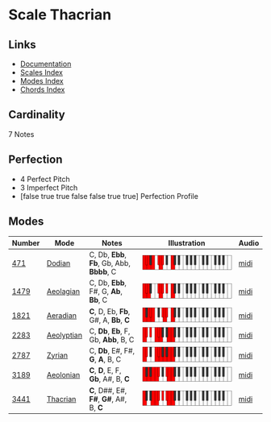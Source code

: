 # Scale Thacrian

## Links

- [Documentation](index.md)
- [Scales Index](Scales.md)
- [Modes Index](Modes.md)
- [Chords Index](Chords.md)

## Cardinality

7 Notes

## Perfection

- 4 Perfect Pitch
- 3 Imperfect Pitch
- [false true true false false true true] Perfection Profile

## Modes

| Number | Mode | Notes | Illustration | Audio |
|--------|------|-------|--------------|-------|
| [471](https://ianring.com/musictheory/scales/471) | [Dodian](ModeDodian.md) | C, Db, **Ebb**, **Fb**, Gb, Abb, **Bbbb**, C | ![CNaturalDodian](ModeCNaturalDodian.png) | [midi](https://github.com/edipermadi/music/blob/main/docs/ModeCNaturalDodian.mid?raw=true) | 
| [1479](https://ianring.com/musictheory/scales/1479) | [Aeolagian](ModeAeolagian.md) | C, Db, **Ebb**, F#, G, **Ab**, **Bb**, C | ![CNaturalAeolagian](ModeCNaturalAeolagian.png) | [midi](https://github.com/edipermadi/music/blob/main/docs/ModeCNaturalAeolagian.mid?raw=true) | 
| [1821](https://ianring.com/musictheory/scales/1821) | [Aeradian](ModeAeradian.md) | **C**, D, Eb, **Fb**, G#, A, **Bb**, **C** | ![CNaturalAeradian](ModeCNaturalAeradian.png) | [midi](https://github.com/edipermadi/music/blob/main/docs/ModeCNaturalAeradian.mid?raw=true) | 
| [2283](https://ianring.com/musictheory/scales/2283) | [Aeolyptian](ModeAeolyptian.md) | C, **Db**, **Eb**, F, Gb, **Abb**, B, C | ![CNaturalAeolyptian](ModeCNaturalAeolyptian.png) | [midi](https://github.com/edipermadi/music/blob/main/docs/ModeCNaturalAeolyptian.mid?raw=true) | 
| [2787](https://ianring.com/musictheory/scales/2787) | [Zyrian](ModeZyrian.md) | C, **Db**, E#, F#, **G**, **A**, B, C | ![CNaturalZyrian](ModeCNaturalZyrian.png) | [midi](https://github.com/edipermadi/music/blob/main/docs/ModeCNaturalZyrian.mid?raw=true) | 
| [3189](https://ianring.com/musictheory/scales/3189) | [Aeolonian](ModeAeolonian.md) | **C**, **D**, E, F, **Gb**, A#, B, **C** | ![CNaturalAeolonian](ModeCNaturalAeolonian.png) | [midi](https://github.com/edipermadi/music/blob/main/docs/ModeCNaturalAeolonian.mid?raw=true) | 
| [3441](https://ianring.com/musictheory/scales/3441) | [Thacrian](ModeThacrian.md) | **C**, D##, E#, **F#**, **G#**, A#, B, **C** | ![CNaturalThacrian](ModeCNaturalThacrian.png) | [midi](https://github.com/edipermadi/music/blob/main/docs/ModeCNaturalThacrian.mid?raw=true) | 
